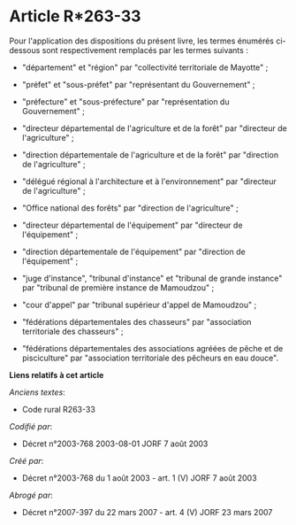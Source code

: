 # Article R*263-33

Pour l'application des dispositions du présent livre, les termes énumérés ci-dessous sont respectivement remplacés par les
termes suivants :

- "département" et "région" par "collectivité territoriale de Mayotte" ;

- "préfet" et "sous-préfet" par "représentant du Gouvernement" ;

- "préfecture" et "sous-préfecture" par "représentation du Gouvernement" ;

- "directeur départemental de l'agriculture et de la forêt" par "directeur de l'agriculture" ;

- "direction départementale de l'agriculture et de la forêt" par "direction de l'agriculture" ;

- "délégué régional à l'architecture et à l'environnement" par "directeur de l'agriculture" ;

- "Office national des forêts" par "direction de l'agriculture" ;

- "directeur départemental de l'équipement" par "directeur de l'équipement" ;

- "direction départementale de l'équipement" par "direction de l'équipement" ;

- "juge d'instance", "tribunal d'instance" et "tribunal de grande instance" par "tribunal de première instance de
Mamoudzou" ;

- "cour d'appel" par "tribunal supérieur d'appel de Mamoudzou" ;

- "fédérations départementales des chasseurs" par "association territoriale des chasseurs" ;

- "fédérations départementales des associations agréées de pêche et de pisciculture" par "association territoriale des
pêcheurs en eau douce".

**Liens relatifs à cet article**

_Anciens textes_:

  - Code rural R263-33

_Codifié par_:

  - Décret n°2003-768 2003-08-01 JORF 7 août 2003

_Créé par_:

  - Décret n°2003-768 du 1 août 2003 - art. 1 (V) JORF 7 août 2003

_Abrogé par_:

  - Décret n°2007-397 du 22 mars 2007 - art. 4 (V) JORF 23 mars 2007
